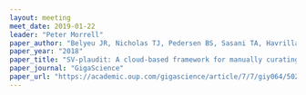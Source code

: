 ```yaml
---
layout: meeting
meet_date: 2019-01-22
leader: "Peter Morrell"
paper_author: "Belyeu JR, Nicholas TJ, Pedersen BS, Sasani TA, Havrilla JM et al."
paper_year: "2018"
paper_title: "SV-plaudit: A cloud-based framework for manually curating thousands of structural variants"
paper_journal: "GigaScience"
paper_url: "https://academic.oup.com/gigascience/article/7/7/giy064/5026174"
---
```

